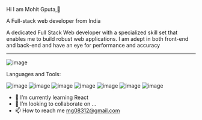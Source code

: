 Hi I am Mohit Gputa,👏

A Full-stack web developer from India


A dedicated Full Stack Web developer with a specialized skill set that enables me to build robust web applications. I am adept in both front-end and back-end and have an eye for performance and accuracy
<hr>


![image](https://user-images.githubusercontent.com/87434625/153193615-25457331-7ad9-4ca3-ad04-3136d1c1a845.png)


Languages and Tools:

![image](https://user-images.githubusercontent.com/87434625/153200429-33996c3d-2dcb-4d03-980f-caa66a97641d.png)
![image](https://user-images.githubusercontent.com/87434625/153200709-abc6165e-7589-425d-a94e-545b74530edd.png)
![image](https://user-images.githubusercontent.com/87434625/153200948-21dc9680-e25f-4e28-baca-96bbeead63dd.png)
![image](https://user-images.githubusercontent.com/87434625/153200737-50f90292-af64-4173-b27d-868c151388f5.png)
![image](https://user-images.githubusercontent.com/87434625/153200752-7ea93de9-1051-40f2-8bf3-59838f7f727e.png)
![image](https://user-images.githubusercontent.com/87434625/153200801-d2a01057-c85a-4dd4-862c-de3b0b5f14f1.png)
![image](https://user-images.githubusercontent.com/87434625/153200840-4c9b1349-02f9-4629-af96-be1a1de3f9c9.png)

- 🌱 I’m currently learning React
- 💞️ I’m looking to collaborate on ...
- 📫 How to reach me mg08312@gmail.com

<!---
12Mohit-Gupta/12Mohit-Gupta is a ✨ special ✨ repository because its `README.md` (this file) appears on your GitHub profile.
You can click the Preview link to take a look at your changes.
--->
